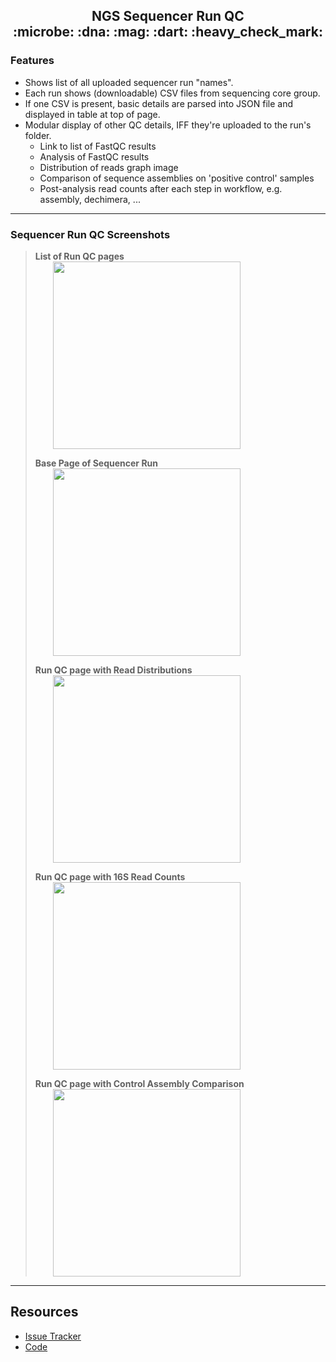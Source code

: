 <h2 align='center'>
NGS Sequencer Run QC<br/>:microbe: :dna: :mag: :dart: :heavy_check_mark:
</h2>

### Features 

 - Shows list of all uploaded sequencer run "names".
 - Each run shows (downloadable) CSV files from sequencing core group.
 - If one CSV is present, basic details are parsed into JSON file and displayed
      in table at top of page.
 - Modular display of other QC details, IFF they're uploaded to the run's folder.
   - Link to list of FastQC results
   - Analysis of FastQC results
   - Distribution of reads graph image
   - Comparison of sequence assemblies on 'positive control' samples
   - Post-analysis read counts after each step in workflow, e.g. assembly, dechimera, ...

---

### Sequencer Run QC Screenshots

> **List of Run QC pages** <br/>
><img style='vertical-align:middle; position:relative; left:2em;' width="300" 
  src="https://github.com/cometsong/mbiome_seqrun_qc/screenshots/run_qc-run_list.png"><br/>
>
> **Base Page of Sequencer Run** <br/>
><img style='vertical-align:middle; position:relative; left:2em;' width="300" 
  src="https://github.com/cometsong/mbiome_seqrun_qc/screenshots/run_qc-run01.png"><br/>
>
> **Run QC page with Read Distributions** <br/>
><img style='vertical-align:middle; position:relative; left:2em;' width="300" 
  src="https://github.com/cometsong/mbiome_seqrun_qc/screenshots/run_qc-run02-read_dist.png"><br/>
>
> **Run QC page with 16S Read Counts** <br/>
><img style='vertical-align:middle; position:relative; left:2em;' width="300"
  src="https://github.com/cometsong/mbiome_seqrun_qc/screenshots/run_qc-run03-read_counts.png"><br/>
>
> **Run QC page with Control Assembly Comparison** <br/>
><img style='vertical-align:middle; position:relative; left:2em;' width="300" 
  src="https://github.com/cometsong/mbiome_seqrun_qc/screenshots/run_qc-run04-pos-ctrl.png"><br/>

---

## Resources

 - [Issue Tracker](https://github.com/cometsong/mbiome_seqrun_qc/issues)
 - [Code](https://github.com/cometsong/mbiome_seqrun_qc)
